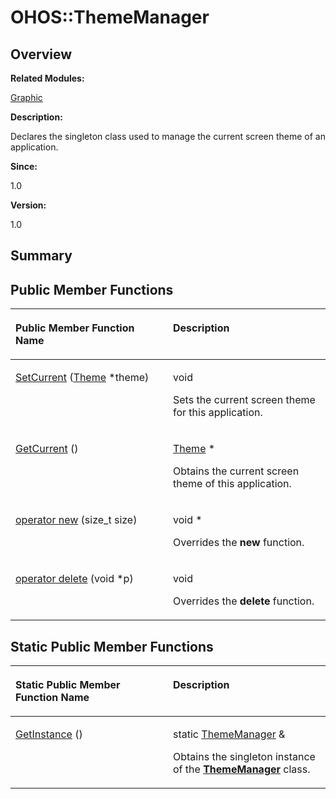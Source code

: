 # OHOS::ThemeManager<a name="EN-US_TOPIC_0000001055358142"></a>

## **Overview**<a name="section1211049927093536"></a>

**Related Modules:**

[Graphic](graphic.md)

**Description:**

Declares the singleton class used to manage the current screen theme of an application. 

**Since:**

1.0

**Version:**

1.0

## **Summary**<a name="section483548575093536"></a>

## Public Member Functions<a name="pub-methods"></a>

<a name="table668183813093536"></a>
<table><thead align="left"><tr id="row1128172977093536"><th class="cellrowborder" valign="top" width="50%" id="mcps1.1.3.1.1"><p id="p358639187093536"><a name="p358639187093536"></a><a name="p358639187093536"></a>Public Member Function Name</p>
</th>
<th class="cellrowborder" valign="top" width="50%" id="mcps1.1.3.1.2"><p id="p877292995093536"><a name="p877292995093536"></a><a name="p877292995093536"></a>Description</p>
</th>
</tr>
</thead>
<tbody><tr id="row926532263093536"><td class="cellrowborder" valign="top" width="50%" headers="mcps1.1.3.1.1 "><p id="p77582817093536"><a name="p77582817093536"></a><a name="p77582817093536"></a><a href="graphic.md#ga6c4963d3186afc52db0d0a18bd52820f">SetCurrent</a> (<a href="ohos-theme.md">Theme</a> *theme)</p>
</td>
<td class="cellrowborder" valign="top" width="50%" headers="mcps1.1.3.1.2 "><p id="p1074467864093536"><a name="p1074467864093536"></a><a name="p1074467864093536"></a>void </p>
<p id="p1650936969093536"><a name="p1650936969093536"></a><a name="p1650936969093536"></a>Sets the current screen theme for this application. </p>
</td>
</tr>
<tr id="row1564739216093536"><td class="cellrowborder" valign="top" width="50%" headers="mcps1.1.3.1.1 "><p id="p838108131093536"><a name="p838108131093536"></a><a name="p838108131093536"></a><a href="graphic.md#ga6aeed87ecd925de4262763f20cd940d5">GetCurrent</a> ()</p>
</td>
<td class="cellrowborder" valign="top" width="50%" headers="mcps1.1.3.1.2 "><p id="p1840925574093536"><a name="p1840925574093536"></a><a name="p1840925574093536"></a><a href="ohos-theme.md">Theme</a> * </p>
<p id="p2037648242093536"><a name="p2037648242093536"></a><a name="p2037648242093536"></a>Obtains the current screen theme of this application. </p>
</td>
</tr>
<tr id="row1246958519093536"><td class="cellrowborder" valign="top" width="50%" headers="mcps1.1.3.1.1 "><p id="p961557396093536"><a name="p961557396093536"></a><a name="p961557396093536"></a><a href="graphic.md#ga4854963aa969ee20a6cd174a70f5cd23">operator new</a> (size_t size)</p>
</td>
<td class="cellrowborder" valign="top" width="50%" headers="mcps1.1.3.1.2 "><p id="p783000690093536"><a name="p783000690093536"></a><a name="p783000690093536"></a>void * </p>
<p id="p863342410093536"><a name="p863342410093536"></a><a name="p863342410093536"></a>Overrides the <strong id="b725471156093536"><a name="b725471156093536"></a><a name="b725471156093536"></a>new</strong> function. </p>
</td>
</tr>
<tr id="row1111391155093536"><td class="cellrowborder" valign="top" width="50%" headers="mcps1.1.3.1.1 "><p id="p291841407093536"><a name="p291841407093536"></a><a name="p291841407093536"></a><a href="graphic.md#gadf1997a0f56ac2b220e7f0f8e8e0a6ef">operator delete</a> (void *p)</p>
</td>
<td class="cellrowborder" valign="top" width="50%" headers="mcps1.1.3.1.2 "><p id="p1378571431093536"><a name="p1378571431093536"></a><a name="p1378571431093536"></a>void </p>
<p id="p873818121093536"><a name="p873818121093536"></a><a name="p873818121093536"></a>Overrides the <strong id="b1876940898093536"><a name="b1876940898093536"></a><a name="b1876940898093536"></a>delete</strong> function. </p>
</td>
</tr>
</tbody>
</table>

## Static Public Member Functions<a name="pub-static-methods"></a>

<a name="table1880653263093536"></a>
<table><thead align="left"><tr id="row637058615093536"><th class="cellrowborder" valign="top" width="50%" id="mcps1.1.3.1.1"><p id="p133216911093536"><a name="p133216911093536"></a><a name="p133216911093536"></a>Static Public Member Function Name</p>
</th>
<th class="cellrowborder" valign="top" width="50%" id="mcps1.1.3.1.2"><p id="p230347195093536"><a name="p230347195093536"></a><a name="p230347195093536"></a>Description</p>
</th>
</tr>
</thead>
<tbody><tr id="row668568874093536"><td class="cellrowborder" valign="top" width="50%" headers="mcps1.1.3.1.1 "><p id="p309704858093536"><a name="p309704858093536"></a><a name="p309704858093536"></a><a href="graphic.md#gaf98c321c61e63bdfdc1a0eed3735084b">GetInstance</a> ()</p>
</td>
<td class="cellrowborder" valign="top" width="50%" headers="mcps1.1.3.1.2 "><p id="p1923455591093536"><a name="p1923455591093536"></a><a name="p1923455591093536"></a>static <a href="ohos-thememanager.md">ThemeManager</a> &amp; </p>
<p id="p573944714093536"><a name="p573944714093536"></a><a name="p573944714093536"></a>Obtains the singleton instance of the <strong id="b1068867578093536"><a name="b1068867578093536"></a><a name="b1068867578093536"></a><a href="ohos-thememanager.md">ThemeManager</a></strong> class. </p>
</td>
</tr>
</tbody>
</table>

